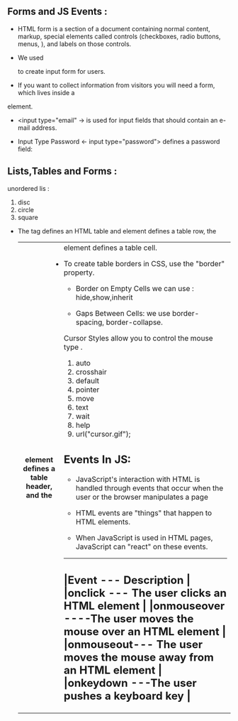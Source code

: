 ## Forms and JS Events :

- HTML form is a section of a document containing normal content, markup, special elements called controls (checkboxes, radio buttons, menus, ), and labels on those controls.

- We used <form> to create input form for users. 
<!-- 
![Forms](https://mobile.htmlgoodies.com/imagesvr_ce/1902/HTML%20Form.PNG)

- Forms controls :
![fomscontrols](https://image.slidesharecdn.com/lecture9-10-160807085530/95/html-forms-6-638.jpg?cb=1470560216) -->

- If you want to collect information from visitors you will need a form, which lives inside a
<form > element.

- <input type="email" -> is used for input fields that should contain an e-mail address.

- Input Type Password <- input type="password"> defines a password field:

## Lists,Tables and Forms :

unordered lis :
1. disc
2. circle
3. square

 - The <table> tag defines an HTML table and <tr> element defines a table row, the <th> element defines a table header, and the <td> element defines a table cell.

- To create  table borders in CSS, use the "border" property.
<!-- table, th, td {
  border: 1px solid black;
} -->

- Border on Empty Cells we can use : hide,show,inherit

- Gaps Between Cells: we use border-spacing, border-collapse.

Cursor Styles allow you to control the mouse type . 
1. auto
2. crosshair
3. default
4. pointer
5. move
6. text
7. wait
8. help
9. url("cursor.gif");

## Events In JS:

- JavaScript's interaction with HTML is handled through events that occur when the user or the browser manipulates a page

-  HTML events are "things" that happen to HTML elements.

- When JavaScript is used in HTML pages, JavaScript can "react" on these events.

--------------------------------------------------------------------
|Event	--- Description                                            |
|onclick ---	The user clicks an HTML element                    |
|onmouseover	----The user moves the mouse over an HTML element  |
|onmouseout---	The user moves the mouse away from an HTML element |
|onkeydown	---The user pushes a keyboard key                      |
--------------------------------------------------------------------


<!-- 



![Events](https://data-flair.training/blogs/wp-content/uploads/sites/2/2019/07/JavaScript-Event-Types.jpg) -->
